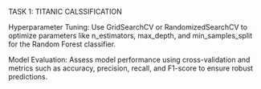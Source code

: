 TASK 1: TITANIC CALSSIFICATION

Hyperparameter Tuning: Use GridSearchCV or RandomizedSearchCV to optimize parameters like n_estimators, max_depth, and min_samples_split for the Random Forest classifier.

Model Evaluation: Assess model performance using cross-validation and metrics such as accuracy, precision, recall, and F1-score to ensure robust predictions.
